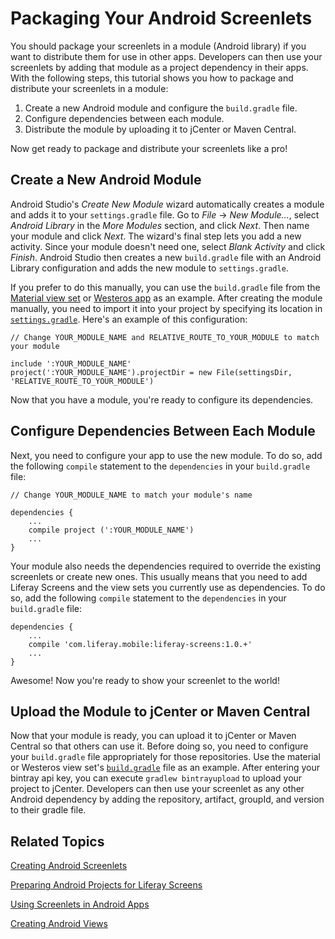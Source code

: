 # Packaging Your Android Screenlets [](id=packaging-your-android-screenlets)

You should package your screenlets in a module (Android library) if you want to 
distribute them for use in other apps. Developers can then use your screenlets 
by adding that module as a project dependency in their apps. With the following 
steps, this tutorial shows you how to package and distribute your screenlets in 
a module:  

1. Create a new Android module and configure the `build.gradle` file.
2. Configure dependencies between each module.
3. Distribute the module by uploading it to jCenter or Maven Central.

Now get ready to package and distribute your screenlets like a pro! 

## Create a New Android Module [](id=create-a-new-android-module)

Android Studio's *Create New Module* wizard automatically creates a module and 
adds it to your `settings.gradle` file. Go to *File* &rarr; *New Module...*, 
select *Android Library* in the *More Modules* section, and click *Next*. Then 
name your module and click *Next*. The wizard's final step lets you add a new 
activity. Since your module doesn't need one, select *Blank Activity* and click 
*Finish*. Android Studio then creates a new `build.gradle` file with an Android 
Library configuration and adds the new module to `settings.gradle`. 

If you prefer to do this manually, you can use the `build.gradle` file from the 
[Material view set](https://github.com/liferay/liferay-screens/blob/master/android/viewsets/material/build.gradle) 
or [Westeros app](https://github.com/liferay/liferay-screens/blob/master/android/viewsets/westeros/build.gradle) 
as an example. After creating the module manually, you need to import it into 
your project by specifying its location in [`settings.gradle`](https://github.com/liferay/liferay-screens/blob/master/android/samples/test-app/settings.gradle). 
Here's an example of this configuration: 

    // Change YOUR_MODULE_NAME and RELATIVE_ROUTE_TO_YOUR_MODULE to match your module
    
    include ':YOUR_MODULE_NAME'
    project(':YOUR_MODULE_NAME').projectDir = new File(settingsDir, 'RELATIVE_ROUTE_TO_YOUR_MODULE')

Now that you have a module, you're ready to configure its dependencies.

## Configure Dependencies Between Each Module [](id=configure-dependencies-between-each-module)

Next, you need to configure your app to use the new module. To do so, add the 
following `compile` statement to the `dependencies` in your `build.gradle` file:

    // Change YOUR_MODULE_NAME to match your module's name
    
    dependencies {
        ...
        compile project (':YOUR_MODULE_NAME')
        ...
    }

Your module also needs the dependencies required to override the existing 
screenlets or create new ones. This usually means that you need to add Liferay 
Screens and the view sets you currently use as dependencies. To do so, add the 
following `compile` statement to the `dependencies` in your `build.gradle` file: 

    dependencies {
        ...
        compile 'com.liferay.mobile:liferay-screens:1.0.+'
        ...
    }

Awesome! Now you're ready to show your screenlet to the world!

## Upload the Module to jCenter or Maven Central [](id=upload-the-module-to-jcenter-or-maven-central)

Now that your module is ready, you can upload it to jCenter or Maven Central so 
that others can use it. Before doing so, you need to configure your 
`build.gradle` file appropriately for those repositories. Use the material or 
Westeros view set's [`build.gradle`](https://github.com/liferay/liferay-screens/blob/master/android/viewsets/westeros/build.gradle) 
file as an example. After entering your bintray api key, you can execute 
`gradlew bintrayupload` to upload your project to jCenter. Developers can then 
use your screenlet as any other Android dependency by adding the repository, 
artifact, groupId, and version to their gradle file. 

## Related Topics

[Creating Android Screenlets](/develop/tutorials/-/knowledge_base/6-2/creating-android-screenlets)

[Preparing Android Projects for Liferay Screens](/develop/tutorials/-/knowledge_base/6-2/preparing-android-projects-for-liferay-screens)

[Using Screenlets in Android Apps](/develop/tutorials/-/knowledge_base/6-2/using-screenlets-in-android-apps)

[Creating Android Views](/develop/tutorials/-/knowledge_base/6-2/creating-android-views)
